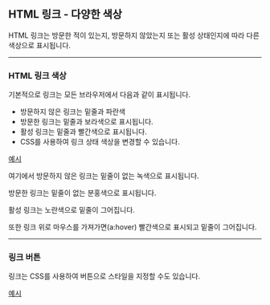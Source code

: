 ## HTML 링크 - 다양한 색상
HTML 링크는 방문한 적이 있는지, 방문하지 않았는지 또는 활성 상태인지에 따라 다른 색상으로 표시됩니다.

***
### HTML 링크 색상
기본적으로 링크는 모든 브라우저에서 다음과 같이 표시됩니다.

- 방문하지 않은 링크는 밑줄과 파란색
- 방문한 링크는 밑줄과 보라색으로 표시됩니다.
- 활성 링크는 밑줄과 빨간색으로 표시됩니다.
- CSS를 사용하여 링크 상태 색상을 변경할 수 있습니다.

[예시](./W3_HTML_day10-2-1.html)

여기에서 방문하지 않은 링크는 밑줄이 없는 녹색으로 표시됩니다. 

방문한 링크는 밑줄이 없는 분홍색으로 표시됩니다. 

활성 링크는 노란색으로 밑줄이 그어집니다. 

또한 링크 위로 마우스를 가져가면(a:hover) 빨간색으로 표시되고 밑줄이 그어집니다.

***
### 링크 버튼
링크는 CSS를 사용하여 버튼으로 스타일을 지정할 수도 있습니다.

[예시](./W3_HTML_day10-2-2.html)